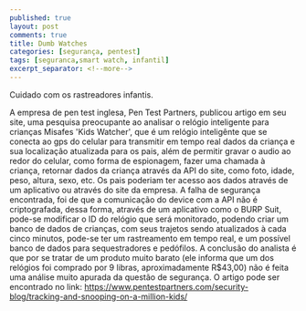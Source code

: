 ```yaml
---
published: true
layout: post
comments: true
title: Dumb Watches
categories: [segurança, pentest]
tags: [seguranca,smart watch, infantil]
excerpt_separator: <!--more-->
---
```

Cuidado com os rastreadores infantis.
<!--more-->
A empresa de pen test inglesa, Pen Test Partners, publicou artigo em seu
site, uma pesquisa preocupante ao analisar o relógio inteligente para
crianças Misafes 'Kids Watcher', que é um relógio inteligênte que se
conecta ao gps do celular para transmitir em tempo real dados da criança e
sua localização atualizada para os pais, além de permitir gravar o audio ao
redor do celular, como forma de espionagem, fazer uma chamada à criança,
retornar dados da criança através da API do site, como foto, idade, peso,
altura, sexo, etc.
Os pais poderiam ter acesso aos dados através de um aplicativo ou através
do site da empresa.
A falha de segurança encontrada, foi de que a comunicação do device com a
API não é criptografada, dessa forma, através de um aplicativo como o BURP
Suit, pode-se modificar o ID do relógio que será monitorado, podendo criar
um banco de dados de crianças, com seus trajetos sendo atualizados à cada
cinco minutos, pode-se ter um rastreamento em tempo real, e um possível
banco de dados para sequestradores e pedófilos.
A conclusão do analista é que por se tratar de um produto muito barato (ele
informa que um dos relógios foi comprado por 9 libras, aproximadamente
R$43,00) não é feita uma análise muito apurada da questão de segurança.
O artigo pode ser encontrado no link:
https://www.pentestpartners.com/security-blog/tracking-and-snooping-on-a-million-kids/
